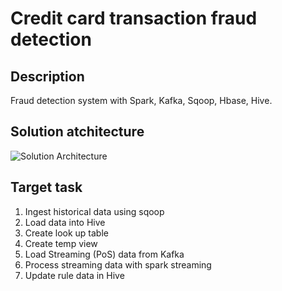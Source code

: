 # Credit card transaction fraud detection

## Description
Fraud detection system with Spark, Kafka, Sqoop, Hbase, Hive.

## Solution atchitecture
![Solution Architecture](https://github.com/amit-singh-rathore/credit-card-fraud-transaction-prediction/images/arch.jpg)

## Target task

1. Ingest historical data using sqoop
2. Load data into Hive
3. Create look up table
4. Create temp view
5. Load Streaming (PoS) data from Kafka
6. Process streaming data with spark streaming
7. Update rule data in Hive

